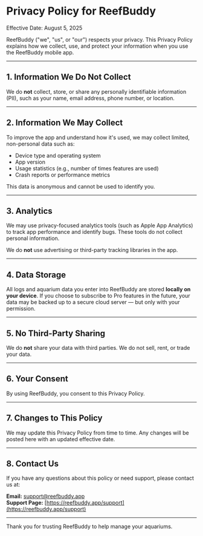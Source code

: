 # Privacy Policy for ReefBuddy

Effective Date: August 5, 2025

ReefBuddy ("we", "us", or "our") respects your privacy. This Privacy Policy explains how we collect, use, and protect your information when you use the ReefBuddy mobile app.

---

## 1. Information We Do **Not** Collect

We do **not** collect, store, or share any personally identifiable information (PII), such as your name, email address, phone number, or location.

---

## 2. Information We May Collect

To improve the app and understand how it's used, we may collect limited, non-personal data such as:

- Device type and operating system
- App version
- Usage statistics (e.g., number of times features are used)
- Crash reports or performance metrics

This data is anonymous and cannot be used to identify you.

---

## 3. Analytics

We may use privacy-focused analytics tools (such as Apple App Analytics) to track app performance and identify bugs. These tools do not collect personal information.

We do **not** use advertising or third-party tracking libraries in the app.

---

## 4. Data Storage

All logs and aquarium data you enter into ReefBuddy are stored **locally on your device**. If you choose to subscribe to Pro features in the future, your data may be backed up to a secure cloud server — but only with your permission.

---

## 5. No Third-Party Sharing

We do **not** share your data with third parties. We do not sell, rent, or trade your data.

---

## 6. Your Consent

By using ReefBuddy, you consent to this Privacy Policy.

---

## 7. Changes to This Policy

We may update this Privacy Policy from time to time. Any changes will be posted here with an updated effective date.

---

## 8. Contact Us

If you have any questions about this policy or need support, please contact us at:

**Email:** support@reefbuddy.app  
**Support Page:** [https://reefbuddy.app/support](https://reefbuddy.app/support)

---

Thank you for trusting ReefBuddy to help manage your aquariums.
